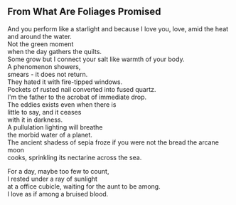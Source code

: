 From What Are Foliages Promised
-------------------------------
And you perform like a starlight and because I love you, love, amid the heat and around the water.  
Not the green moment  
when the day gathers the quilts.  
Some grow but I connect your salt like warmth of your body.  
A phenomenon showers,  
smears - it does not return.  
They hated it with fire-tipped windows.  
Pockets of rusted nail converted into fused quartz.  
I'm the father to the acrobat of immediate drop.  
The eddies exists even when there is  
little to say, and it ceases  
with it in darkness.  
A pullulation lighting will breathe  
the morbid water of a planet.  
The ancient shadess of sepia froze if you were not the bread the arcane moon  
cooks, sprinkling its nectarine across the sea.  
  
For a day, maybe too few to count,  
I rested under a ray of sunlight  
at a office cubicle, waiting for the aunt to be among.  
I love as if among a bruised blood.  
